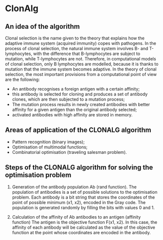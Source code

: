 # ClonAlg

## An idea of the algorithm

Clonal selection is the name given to the theory that explains how the adaptive immune system (acquired immunity) copes with pathogens. 
In the process of clonal selection, the natural immune system involves B- and T-lymphocytes, with the difference that B-lymphocytes are subject to mutation, 
while T-lymphocytes are not. 
Therefore, in computational models of clonal selection, only B lymphocytes are modelled,
because it is thanks to mutation that the immune system becomes adaptive. 
In the theory of clonal selection, the most important provisions from a computational point of view are the following:

* An antibody recognises a foreign antigen with a certain affinity;
* this antibody is selected for cloning and produces a set of antibody clones, which are then subjected to a mutation process;
* The mutation process results in newly created antibodies with better affinity for a given antigen than the original antibody selected;
* activated antibodies with high affinity are stored in memory.

## Areas of application of the CLONALG algorithm

* Pattern recognition (binary images);
* Optimisation of multimodal functions;
* Combinatorial optimisation (traveling salesman problem).

## Steps of the CLONALG algorithm for solving the optimisation problem 

1. Generation of the antibody population Ab (rand function). 
The population of antibodies is a set of possible solutions to the optimisation problem. 
Each antibody is a bit string that stores the coordinates of the point of possible minimum (x1, x2), encoded in the Gray code. 
The population is generated randomly by filling the bits with values 0 and 1.

2. Calculation of the affinity of Ab antibodies to an antigen (affinity function)
The antigen is the objective function F(x1, x2). 
In this case, the affinity of each antibody will be calculated as the value of the objective function at the point whose coordinates are encoded in the antibody.
